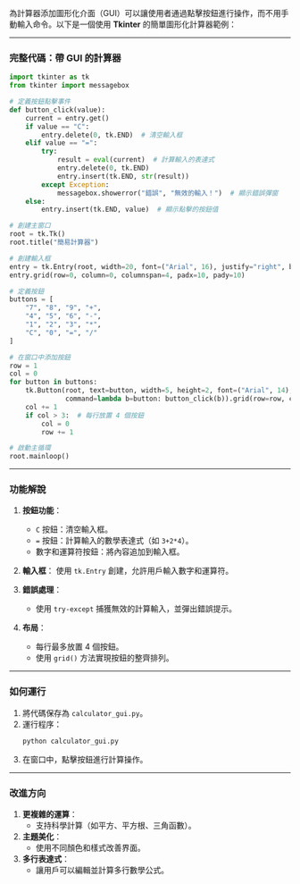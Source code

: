 為計算器添加圖形化介面（GUI）可以讓使用者通過點擊按鈕進行操作，而不用手動輸入命令。以下是一個使用 **Tkinter** 的簡單圖形化計算器範例：

---

### **完整代碼：帶 GUI 的計算器**
```python
import tkinter as tk
from tkinter import messagebox

# 定義按鈕點擊事件
def button_click(value):
    current = entry.get()
    if value == "C":
        entry.delete(0, tk.END)  # 清空輸入框
    elif value == "=":
        try:
            result = eval(current)  # 計算輸入的表達式
            entry.delete(0, tk.END)
            entry.insert(tk.END, str(result))
        except Exception:
            messagebox.showerror("錯誤", "無效的輸入！")  # 顯示錯誤彈窗
    else:
        entry.insert(tk.END, value)  # 顯示點擊的按鈕值

# 創建主窗口
root = tk.Tk()
root.title("簡易計算器")

# 創建輸入框
entry = tk.Entry(root, width=20, font=("Arial", 16), justify="right", bd=8)
entry.grid(row=0, column=0, columnspan=4, padx=10, pady=10)

# 定義按鈕
buttons = [
    "7", "8", "9", "+",
    "4", "5", "6", "-",
    "1", "2", "3", "*",
    "C", "0", "=", "/"
]

# 在窗口中添加按鈕
row = 1
col = 0
for button in buttons:
    tk.Button(root, text=button, width=5, height=2, font=("Arial", 14),
              command=lambda b=button: button_click(b)).grid(row=row, column=col, padx=5, pady=5)
    col += 1
    if col > 3:  # 每行放置 4 個按鈕
        col = 0
        row += 1

# 啟動主循環
root.mainloop()
```

---

### **功能解說**
1. **按鈕功能**：
   - `C` 按鈕：清空輸入框。
   - `=` 按鈕：計算輸入的數學表達式（如 `3+2*4`）。
   - 數字和運算符按鈕：將內容追加到輸入框。

2. **輸入框**：
   使用 `tk.Entry` 創建，允許用戶輸入數字和運算符。

3. **錯誤處理**：
   - 使用 `try-except` 捕獲無效的計算輸入，並彈出錯誤提示。

4. **布局**：
   - 每行最多放置 4 個按鈕。
   - 使用 `grid()` 方法實現按鈕的整齊排列。

---

### **如何運行**
1. 將代碼保存為 `calculator_gui.py`。
2. 運行程序：
   ```bash
   python calculator_gui.py
   ```
3. 在窗口中，點擊按鈕進行計算操作。

---

### **改進方向**
1. **更複雜的運算**：
   - 支持科學計算（如平方、平方根、三角函數）。
2. **主題美化**：
   - 使用不同顏色和樣式改善界面。
3. **多行表達式**：
   - 讓用戶可以編輯並計算多行數學公式。

